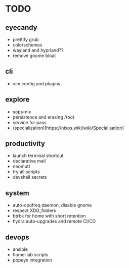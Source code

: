 # TODO

## eyecandy
- prettify grub
- colorschemes
- wayland and hyprland??
- remove gnome bloat

## cli
- vim config and plugins

## explore
- sops-nix
- persistence and erasing /root
- service for pass
- (specialization)[https://nixos.wiki/wiki/Specialisation]

## productivity
- launch terminal shortcut
- declarative mail
- neomutt
- try all scripts
- devshell secrets

## system
- auto-cpufreq daemon, disable gnome
- respect XDG_folders
- btrbk for home with short retention
- hydra auto-upgrades and remote CI/CD

## devops
- ansible
- home-lab scripts
- popeye integration
